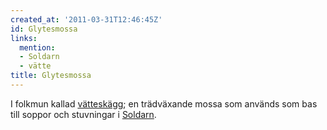 ```yaml
---
created_at: '2011-03-31T12:46:45Z'
id: Glytesmossa
links:
  mention:
  - Soldarn
  - vätte
title: Glytesmossa
---
```


I folkmun kallad [vätteskägg]; en trädväxande mossa som används som bas till soppor och stuvningar i
[Soldarn].

  [vätteskägg]: vätte
  [Soldarn]: Soldarn
